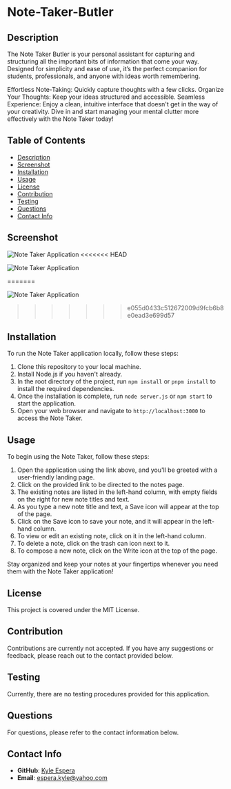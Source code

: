 # Note-Taker-Butler

## Description
The Note Taker Butler is your personal assistant for capturing and structuring all the important bits of information that come your way. Designed for simplicity and ease of use, it’s the perfect companion for students, professionals, and anyone with ideas worth remembering.

Effortless Note-Taking: Quickly capture thoughts with a few clicks.
Organize Your Thoughts: Keep your ideas structured and accessible.
Seamless Experience: Enjoy a clean, intuitive interface that doesn't get in the way of your creativity.
Dive in and start managing your mental clutter more effectively with the Note Taker today!

## Table of Contents

- [Description](#description)
- [Screenshot](#screenshot)
- [Installation](#installation)
- [Usage](#usage)
- [License](#license)
- [Contribution](#contribution)
- [Testing](#testing)
- [Questions](#questions)
- [Contact Info](#contact-info)

## Screenshot

![Note Taker Application](https://raw.githubusercontent.com/username/repo/branch/assets/notetakerscreenshot-1.jpeg)
<<<<<<< HEAD


![Note Taker Application](https://raw.githubusercontent.com/username/repo/branch/assets/notetaker-1.jpeg)

=======


![Note Taker Application](https://raw.githubusercontent.com/username/repo/branch/assets/notetaker-1.jpeg)
>>>>>>> e055d0433c512672009d9fcb6b8e0ead3e699d57


## Installation

To run the Note Taker application locally, follow these steps:

1. Clone this repository to your local machine.
2. Install Node.js if you haven't already.
3. In the root directory of the project, run `npm install` or `pnpm install` to install the required dependencies.
4. Once the installation is complete, run `node server.js` or `npm start` to start the application.
5. Open your web browser and navigate to `http://localhost:3000` to access the Note Taker.

## Usage

To begin using the Note Taker, follow these steps:

1. Open the application using the link above, and you'll be greeted with a user-friendly landing page.
2. Click on the provided link to be directed to the notes page.
3. The existing notes are listed in the left-hand column, with empty fields on the right for new note titles and text.
4. As you type a new note title and text, a Save icon will appear at the top of the page.
5. Click on the Save icon to save your note, and it will appear in the left-hand column.
6. To view or edit an existing note, click on it in the left-hand column.
7. To delete a note, click on the trash can icon next to it.
8. To compose a new note, click on the Write icon at the top of the page.

Stay organized and keep your notes at your fingertips whenever you need them with the Note Taker application!

## License

This project is covered under the MIT License.

## Contribution

Contributions are currently not accepted. If you have any suggestions or feedback, please reach out to the contact provided below.

## Testing

Currently, there are no testing procedures provided for this application.

## Questions

For questions, please refer to the contact information below.

## Contact Info

- **GitHub**: [Kyle Espera](https://github.com/kyleespera)
- **Email**: [espera.kyle@yahoo.com](mailto:espera.kyle@yahoo.com.com)

